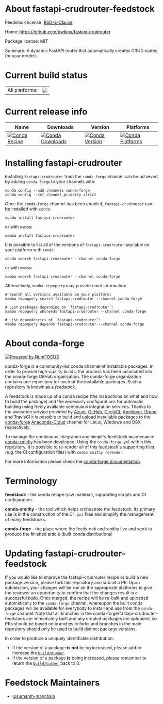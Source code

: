 About fastapi-crudrouter-feedstock
==================================

Feedstock license: [BSD-3-Clause](https://github.com/conda-forge/fastapi-crudrouter-feedstock/blob/main/LICENSE.txt)

Home: https://github.com/awtkns/fastapi-crudrouter

Package license: MIT

Summary: A dynamic FastAPI router that automatically creates CRUD routes for your models

Current build status
====================


<table><tr><td>All platforms:</td>
    <td>
      <a href="https://dev.azure.com/conda-forge/feedstock-builds/_build/latest?definitionId=20301&branchName=main">
        <img src="https://dev.azure.com/conda-forge/feedstock-builds/_apis/build/status/fastapi-crudrouter-feedstock?branchName=main">
      </a>
    </td>
  </tr>
</table>

Current release info
====================

| Name | Downloads | Version | Platforms |
| --- | --- | --- | --- |
| [![Conda Recipe](https://img.shields.io/badge/recipe-fastapi--crudrouter-green.svg)](https://anaconda.org/conda-forge/fastapi-crudrouter) | [![Conda Downloads](https://img.shields.io/conda/dn/conda-forge/fastapi-crudrouter.svg)](https://anaconda.org/conda-forge/fastapi-crudrouter) | [![Conda Version](https://img.shields.io/conda/vn/conda-forge/fastapi-crudrouter.svg)](https://anaconda.org/conda-forge/fastapi-crudrouter) | [![Conda Platforms](https://img.shields.io/conda/pn/conda-forge/fastapi-crudrouter.svg)](https://anaconda.org/conda-forge/fastapi-crudrouter) |

Installing fastapi-crudrouter
=============================

Installing `fastapi-crudrouter` from the `conda-forge` channel can be achieved by adding `conda-forge` to your channels with:

```
conda config --add channels conda-forge
conda config --set channel_priority strict
```

Once the `conda-forge` channel has been enabled, `fastapi-crudrouter` can be installed with `conda`:

```
conda install fastapi-crudrouter
```

or with `mamba`:

```
mamba install fastapi-crudrouter
```

It is possible to list all of the versions of `fastapi-crudrouter` available on your platform with `conda`:

```
conda search fastapi-crudrouter --channel conda-forge
```

or with `mamba`:

```
mamba search fastapi-crudrouter --channel conda-forge
```

Alternatively, `mamba repoquery` may provide more information:

```
# Search all versions available on your platform:
mamba repoquery search fastapi-crudrouter --channel conda-forge

# List packages depending on `fastapi-crudrouter`:
mamba repoquery whoneeds fastapi-crudrouter --channel conda-forge

# List dependencies of `fastapi-crudrouter`:
mamba repoquery depends fastapi-crudrouter --channel conda-forge
```


About conda-forge
=================

[![Powered by
NumFOCUS](https://img.shields.io/badge/powered%20by-NumFOCUS-orange.svg?style=flat&colorA=E1523D&colorB=007D8A)](https://numfocus.org)

conda-forge is a community-led conda channel of installable packages.
In order to provide high-quality builds, the process has been automated into the
conda-forge GitHub organization. The conda-forge organization contains one repository
for each of the installable packages. Such a repository is known as a *feedstock*.

A feedstock is made up of a conda recipe (the instructions on what and how to build
the package) and the necessary configurations for automatic building using freely
available continuous integration services. Thanks to the awesome service provided by
[Azure](https://azure.microsoft.com/en-us/services/devops/), [GitHub](https://github.com/),
[CircleCI](https://circleci.com/), [AppVeyor](https://www.appveyor.com/),
[Drone](https://cloud.drone.io/welcome), and [TravisCI](https://travis-ci.com/)
it is possible to build and upload installable packages to the
[conda-forge](https://anaconda.org/conda-forge) [Anaconda-Cloud](https://anaconda.org/)
channel for Linux, Windows and OSX respectively.

To manage the continuous integration and simplify feedstock maintenance
[conda-smithy](https://github.com/conda-forge/conda-smithy) has been developed.
Using the ``conda-forge.yml`` within this repository, it is possible to re-render all of
this feedstock's supporting files (e.g. the CI configuration files) with ``conda smithy rerender``.

For more information please check the [conda-forge documentation](https://conda-forge.org/docs/).

Terminology
===========

**feedstock** - the conda recipe (raw material), supporting scripts and CI configuration.

**conda-smithy** - the tool which helps orchestrate the feedstock.
                   Its primary use is in the construction of the CI ``.yml`` files
                   and simplify the management of *many* feedstocks.

**conda-forge** - the place where the feedstock and smithy live and work to
                  produce the finished article (built conda distributions)


Updating fastapi-crudrouter-feedstock
=====================================

If you would like to improve the fastapi-crudrouter recipe or build a new
package version, please fork this repository and submit a PR. Upon submission,
your changes will be run on the appropriate platforms to give the reviewer an
opportunity to confirm that the changes result in a successful build. Once
merged, the recipe will be re-built and uploaded automatically to the
`conda-forge` channel, whereupon the built conda packages will be available for
everybody to install and use from the `conda-forge` channel.
Note that all branches in the conda-forge/fastapi-crudrouter-feedstock are
immediately built and any created packages are uploaded, so PRs should be based
on branches in forks and branches in the main repository should only be used to
build distinct package versions.

In order to produce a uniquely identifiable distribution:
 * If the version of a package **is not** being increased, please add or increase
   the [``build/number``](https://docs.conda.io/projects/conda-build/en/latest/resources/define-metadata.html#build-number-and-string).
 * If the version of a package **is** being increased, please remember to return
   the [``build/number``](https://docs.conda.io/projects/conda-build/en/latest/resources/define-metadata.html#build-number-and-string)
   back to 0.

Feedstock Maintainers
=====================

* [@sumanth-manchala](https://github.com/sumanth-manchala/)

